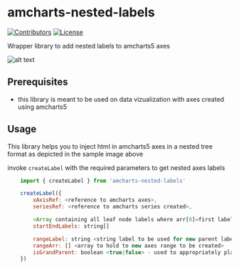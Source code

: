 # amcharts-nested-labels

[![Contributors](https://img.shields.io/github/contributors/adarshlilha/amcharts-nested-labels.svg)](https://github.com/adarshlilha/amcharts-nested-labels/graphs/contributors)
[![License](https://img.shields.io/github/license/adarshlilha/amcharts-nested-labels.svg)](https://github.com/adarshlilha/amcharts-nested-labels/blob/main/LICENSE)

Wrapper library to add nested labels to amcharts5 axes

![alt text](https://i.imgur.com/HHdvh3O.png)

## Prerequisites

- this library is meant to be used on data vizualization with axes created using amcharts5

## Usage

This library helps you to inject html in amcharts5 axes in a nested tree format as depicted in the sample image above

invoke `createLabel` with the required parameters to get nested axes labels

```js
    import { createLabel } from 'amcharts-nested-labels'

    createLabel({
        xAxisRef: <reference to amcharts axes>,
        seriesRef: <reference to amcharts series created>,

        <Array containing all leaf node labels where arr[0]=first label & arr[end] = last label>
        startEndLabels: string[]

        rangeLabel: string <string label to be used for new parent label>,
        rangeArr: [] <array to hold to new axes range to be created>
        isGrandParent: boolean <true|false> - used to appropriately place the new label
    })
```
